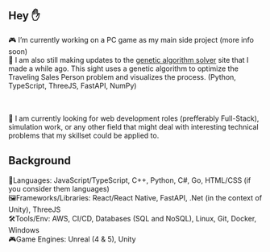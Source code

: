 ## Hey ✋

🎮 I’m currently working on a PC game as my main side project (more info soon) 
<br>🧬 I am also still making updates to the [genetic algorithm solver](https://github.com/ezrahuffman/GeneticAlgo) site that I made a while ago. This sight uses a genetic algorithm to optimize the Traveling Sales Person problem and visualizes the process. (Python, TypeScript, ThreeJS, FastAPI, NumPy)

<br><br> 🔭 I am currently looking for web development roles (prefferably Full-Stack), simulation work, or any other field that might deal with interesting technical problems that my skillset could be applied to.

## Background
📖Languages: JavaScript/TypeScript, C++, Python, C#, Go, HTML/CSS (if you consider them languages)
<br> 🖼️Frameworks/Libraries: React/React Native, FastAPI, .Net (in the context of Unity), ThreeJS
<br> 🛠️Tools/Env: AWS, CI/CD, Databases (SQL and NoSQL), Linux, Git, Docker, Windows
<br> 🎮Game Engines: Unreal (4 & 5), Unity
<!--
**ezrahuffman/ezrahuffman** is a ✨ _special_ ✨ repository because its `README.md` (this file) appears on your GitHub profile.

Here are some ideas to get you started:

- 🔭 I’m currently working on ...
- 🌱 I’m currently learning ...
- 👯 I’m looking to collaborate on ...
- 🤔 I’m looking for help with ...
- 💬 Ask me about ...
- 📫 How to reach me: ...
- 😄 Pronouns: ...
- ⚡ Fun fact: ...
-->
